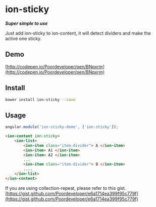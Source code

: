# ion-sticky
***Super simple to use***

Just add ion-sticky to ion-content, it will detect dividers and make the active one sticky.

## Demo

[http://codepen.io/Poordeveloper/pen/BNpxrm](http://codepen.io/Poordeveloper/pen/BNpxrm)
## Install

```bash
bower install ion-sticky --save
```

## Usage

```javascript
angular.module('ion-sticky-demo', ['ion-sticky']);
```

```html
<ion-content ion-sticky>
    <ion-list>
        <ion-item class="item-divider"> A </ion-item>
        <ion-item> A1 </ion-item>
        <ion-item> A2 </ion-item>
        ...
        <ion-item class="item-divider"> B </ion-item>
        ....
    </ion-list>
</ion-content>
```

If you are using collection-repeat, please refer to this gist.
[https://gist.github.com/Poordeveloper/e6a1714ea399f95c779f](https://gist.github.com/Poordeveloper/e6a1714ea399f95c779f)
